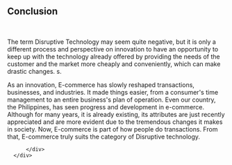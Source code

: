 <section class="no-padding" id="sources">
         <aside class="bg-dark">
      <div class="container text-center">
          <div class="call-to-action">
		  <h2>Conclusion</h2>
		 <br>
<p>The term Disruptive Technology may seem quite negative, but it is only a different process and perspective on innovation to have an opportunity to keep up with the technology already offered by providing the needs of the customer and the market more cheaply and conveniently, which can make drastic changes. 
	s.</p>
				  
<p>As an innovation,  E-commerce has slowly reshaped transactions, businesses, and industries. It made things easier, from a consumer's time management to an entire business's plan of operation. Even our country, the Philippines, has seen progress and development in e-commerce. Although for many years, it is already existing, its attributes are just recently appreciated and are more evident due to the tremendous changes it makes in society. Now, E-commerce is part of how people do transactions. From that, E-commerce truly suits the category of Disruptive technology. </p>
			  
          </div>
      </div>
  </aside>

</section>

